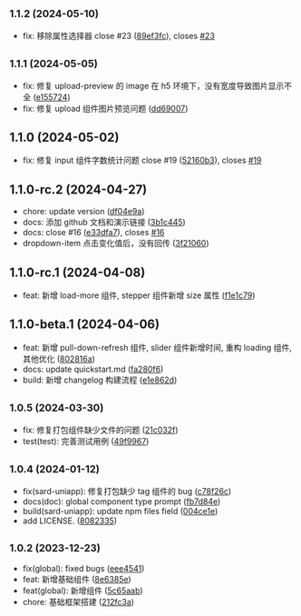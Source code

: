 ## <small>1.1.2 (2024-05-10)</small>

- fix: 移除属性选择器 close #23 ([89ef3fc](https://github.com/sutras/sard-uniapp/commit/89ef3fc)), closes [#23](https://github.com/sutras/sard-uniapp/issues/23)

## <small>1.1.1 (2024-05-05)</small>

- fix: 修复 upload-preview 的 image 在 h5 环境下，没有宽度导致图片显示不全 ([e155724](https://github.com/sutras/sard-uniapp/commit/e155724))
- fix: 修复 upload 组件图片预览问题 ([dd69007](https://github.com/sutras/sard-uniapp/commit/dd69007))

## 1.1.0 (2024-05-02)

- fix: 修复 input 组件字数统计问题 close #19 ([52160b3](https://github.com/sutras/sard-uniapp/commit/52160b3)), closes [#19](https://github.com/sutras/sard-uniapp/issues/19)

## 1.1.0-rc.2 (2024-04-27)

- chore: update version ([df04e9a](https://github.com/sutras/sard-uniapp/commit/df04e9a))
- docs: 添加 github 文档和演示链接 ([3b1c445](https://github.com/sutras/sard-uniapp/commit/3b1c445))
- docs: close #16 ([e33dfa7](https://github.com/sutras/sard-uniapp/commit/e33dfa7)), closes [#16](https://github.com/sutras/sard-uniapp/issues/16)
- dropdown-item 点击变化值后，没有回传 ([3f21060](https://github.com/sutras/sard-uniapp/commit/3f21060))

## 1.1.0-rc.1 (2024-04-08)

- feat: 新增 load-more 组件, stepper 组件新增 size 属性 ([f1e1c79](https://github.com/sutras/sard-uniapp/commit/f1e1c79))

## 1.1.0-beta.1 (2024-04-06)

- feat: 新增 pull-down-refresh 组件, slider 组件新增时间, 重构 loading 组件, 其他优化 ([802816a](https://github.com/sutras/sard-uniapp/commit/802816a))
- docs: update quickstart.md ([fa280f6](https://github.com/sutras/sard-uniapp/commit/fa280f6))
- build: 新增 changelog 构建流程 ([e1e862d](https://github.com/sutras/sard-uniapp/commit/e1e862d))

## <small>1.0.5 (2024-03-30)</small>

- fix: 修复打包组件缺少文件的问题 ([21c032f](https://github.com/sutras/sard-uniapp/commit/21c032f))
- test(test): 完善测试用例 ([49f9967](https://github.com/sutras/sard-uniapp/commit/49f9967))

## <small>1.0.4 (2024-01-12)</small>

- fix(sard-uniapp): 修复打包缺少 tag 组件的 bug ([c78f26c](https://github.com/sutras/sard-uniapp/commit/c78f26c))
- docs(doc): global component type prompt ([fb7d84e](https://github.com/sutras/sard-uniapp/commit/fb7d84e))
- build(sard-uniapp): update npm files field ([004ce1e](https://github.com/sutras/sard-uniapp/commit/004ce1e))
- add LICENSE. ([8082335](https://github.com/sutras/sard-uniapp/commit/8082335))

## <small>1.0.2 (2023-12-23)</small>

- fix(global): fixed bugs ([eee4541](https://github.com/sutras/sard-uniapp/commit/eee4541))
- feat: 新增基础组件 ([8e6385e](https://github.com/sutras/sard-uniapp/commit/8e6385e))
- feat(global): 新增组件 ([5c65aab](https://github.com/sutras/sard-uniapp/commit/5c65aab))
- chore: 基础框架搭建 ([212fc3a](https://github.com/sutras/sard-uniapp/commit/212fc3a))

